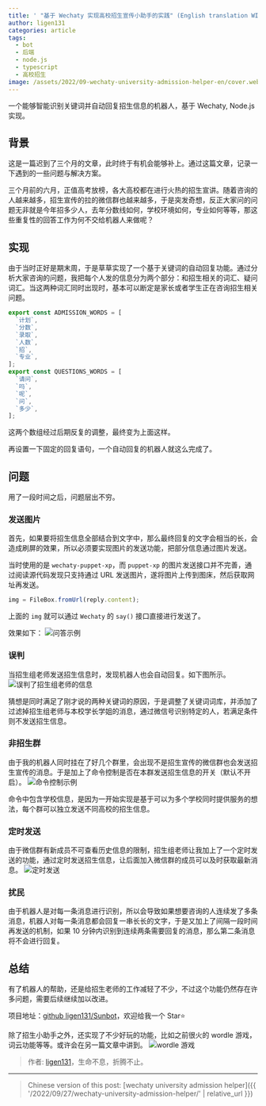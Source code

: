 ```yaml
---
title: ' "基于 Wechaty 实现高校招生宣传小助手的实践" (English translation WIP)'
author: ligen131
categories: article
tags:
  - bot
  - 后端
  - node.js
  - typescript
  - 高校招生
image: /assets/2022/09-wechaty-university-admission-helper-en/cover.webp
---
```

一个能够智能识别关键词并自动回复招生信息的机器人，基于 Wechaty, Node.js 实现。

## 背景

这是一篇迟到了三个月的文章，此时终于有机会能够补上。通过这篇文章，记录一下遇到的一些问题与解决方案。

三个月前的六月，正值高考放榜，各大高校都在进行火热的招生宣讲。随着咨询的人越来越多，招生宣传的拉的微信群也越来越多，于是突发奇想，反正大家问的问题无非就是今年招多少人，去年分数线如何，学校环境如何，专业如何等等，那这些重复性的回答工作为何不交给机器人来做呢？

## 实现

由于当时正好是期末周，于是草草实现了一个基于关键词的自动回复功能。通过分析大家咨询的问题，我把每个人发的信息分为两个部分：和招生相关的词汇、疑问词汇。当这两种词汇同时出现时，基本可以断定是家长或者学生正在咨询招生相关问题。

```javascript
export const ADMISSION_WORDS = [
  `计划`,
  `分数`,
  `录取`,
  `人数`,
  `招`,
  `专业`,
];
export const QUESTIONS_WORDS = [
  `请问`,
  `吗`,
  `呢`,
  `问`,
  `多少`,
];
```

这两个数组经过后期反复的调整，最终变为上面这样。

再设置一下固定的回复语句，一个自动回复的机器人就这么完成了。

## 问题

用了一段时间之后，问题层出不穷。

### 发送图片

首先，如果要将招生信息全部结合到文字中，那么最终回复的文字会相当的长，会造成刷屏的效果，所以必须要实现图片的发送功能，把部分信息通过图片发送。

当时使用的是 `wechaty-puppet-xp`，而 `puppet-xp` 的图片发送接口并不完善，通过阅读源代码发现只支持通过 URL 发送图片，遂将图片上传到图床，然后获取网址再发送。

```javascript
img = FileBox.fromUrl(reply.content);
```

上面的 `img` 就可以通过 `Wechaty` 的 `say()` 接口直接进行发送了。

效果如下：
![问答示例](/assets/2022/09-wechaty-university-admission-helper-en/question_and_answer.webp)

### 误判

当招生组老师发送招生信息时，发现机器人也会自动回复。如下图所示。
![误判了招生组老师的信息](/assets/2022/09-wechaty-university-admission-helper-en/error.webp)

猜想是同时满足了刚才说的两种关键词的原因，于是调整了关键词词库，并添加了过滤掉招生组老师与本校学长学姐的消息，通过微信号识别特定的人，若满足条件则不发送招生信息。

### 非招生群

由于我的机器人同时挂在了好几个群里，会出现不是招生宣传的微信群也会发送招生宣传的消息。于是加上了命令控制是否在本群发送招生信息的开关（默认不开启）。
![命令控制示例](/assets/2022/09-wechaty-university-admission-helper-en/command.webp)

命令中包含学校信息，是因为一开始实现是基于可以为多个学校同时提供服务的想法，每个群可以独立发送不同高校的招生信息。

### 定时发送

由于微信群有新成员不可查看历史信息的限制，招生组老师让我加上了一个定时发送的功能，通过定时发送招生信息，让后面加入微信群的成员可以及时获取最新消息。
![定时发送](/assets/2022/09-wechaty-university-admission-helper-en/timing.webp)

### 扰民

由于机器人是对每一条消息进行识别，所以会导致如果想要咨询的人连续发了多条消息，机器人对每一条消息都会回复一串长长的文字，于是又加上了间隔一段时间再发送的机制，如果 10 分钟内识别到连续两条需要回复的消息，那么第二条消息将不会进行回复。

## 总结

有了机器人的帮助，还是给招生老师的工作减轻了不少，不过这个功能仍然存在许多问题，需要后续继续加以改进。

项目地址：[github ligen131/Sunbot](https://github.com/ligen131/Sunbot)，欢迎给我一个 Star⭐

除了招生小助手之外，还实现了不少好玩的功能，比如之前很火的 wordle 游戏，词云功能等等。或许会在另一篇文章中讲到。
![wordle 游戏](/assets/2022/09-wechaty-university-admission-helper-en/wordle.webp)

> 作者: [ligen131](https://ligen131.com)，生命不息，折腾不止。

---

> Chinese version of this post: [wechaty university admission helper]({{ '/2022/09/27/wechaty-university-admission-helper/' | relative_url }})
